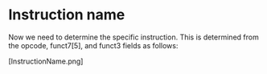 # Instruction name

Now we need to determine the specific instruction. This is determined from the opcode, funct7[5], and funct3 fields as follows:

[InstructionName.png]

